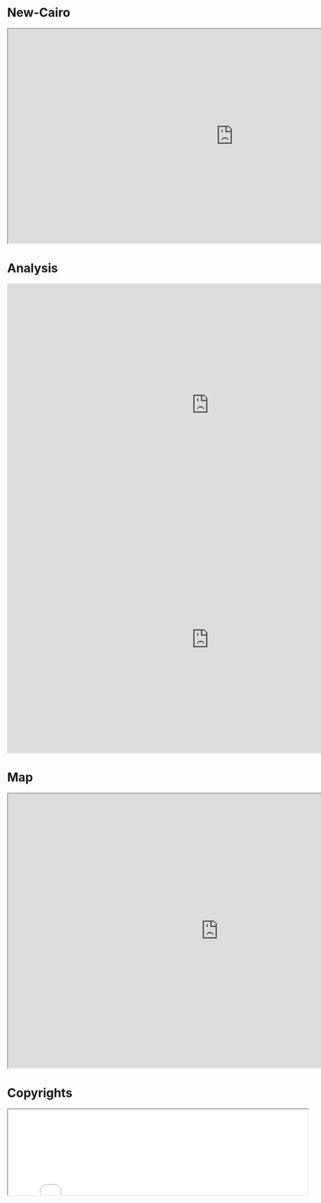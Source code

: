 # New-Cairo
<iframe width="1050" height="500" src="https://docs.google.com/spreadsheets/d/e/2PACX-1vTa7RdFm4x2C5dcSNNcKAUaIpQeRxW-AZ0pQtv47cG7UpUQ_IPrryjAKbwHAyMWAdHLp_ALnLxfhvKX/pubhtml?widget=true&amp;headers=false"></iframe>

# Analysis
<iframe width="940" height="565" seamless frameborder="0" scrolling="no" src="https://docs.google.com/spreadsheets/d/e/2PACX-1vRvDdkXVqTzxQ6x1LOsZ-d3dKwvqBhbIQp8D2rILYKU8TjiaelaTtxJo0EZYPRiuoIRILQFaV6WiXWC/pubchart?oid=187743359&format=interactive"></iframe> <iframe width="940" height="530" seamless frameborder="0" scrolling="no" src="https://docs.google.com/spreadsheets/d/e/2PACX-1vRvDdkXVqTzxQ6x1LOsZ-d3dKwvqBhbIQp8D2rILYKU8TjiaelaTtxJo0EZYPRiuoIRILQFaV6WiXWC/pubchart?oid=1549540456&format=interactive"></iframe>

# Map
<iframe src="https://www.google.com/maps/d/embed?mid=1tlEVxzYFRE9K5iMwM5-Sw3mxmRTrwADh" width="980" height="640"></iframe>

# Copyrights
<iframe src="nour signature.jpg" width="700" height="200"></iframe>
